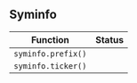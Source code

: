 ## Syminfo

| Function           | Status |
| ------------------ | ------ |
| `syminfo.prefix()` |        |
| `syminfo.ticker()` |        |

